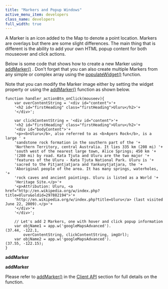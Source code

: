 ```yaml
---
title: "Markers and Popup Windows"
active_menu_item: developers
class_name: developers
full_width: true
---
```



A Marker is an icon added to the Map to denote a point location. Markers are overlays but there are some slight differences. The main thing that is different is the ability to add your own HTML popup content for both mouseover and click actions.

Below is some code that shows how to create a new Marker using [addMarker()](/developers/user-guide/scripting-apis/client-api/widget-object-functions/advanced-maps/addmarker) . Don't forget that you can also create multiple Markers from any simple or complex array using the [populateWidget()](/developers/user-guide/product-guide/advanced-important-widgets/google-v3-maps-widget/using-populatewidget) function.

Note that you can modify the Marker image either by setting the widget property or using the [addMarker()](/developers/user-guide/scripting-apis/client-api/widget-object-functions/advanced-maps/addmarker) function as shown below.

    function handler_actionBtn_onClick(mouseev){
        var overContentString = '<div id="content">'+
        '<h2 id="firstHeading" class="firstHeading">Uluru</h2>'+
        '</div>';
     
        var clickContentString = '<div id="content">'+
        '<h2 id="firstHeading" class="firstHeading">Uluru</h2>'+
        '<div id="bodyContent">'+
        '<p><b>Uluru</b>, also referred to as <b>Ayers Rock</b>, is a large ' +
        'sandstone rock formation in the southern part of the '+
        'Northern Territory, central Australia. It lies 335 km (208 mi) '+
        'south west of the nearest large town, Alice Springs; 450 km '+
        '(280 mi) by road. Kata Tjuta and Uluru are the two major '+
        'features of the Uluru - Kata Tjuta National Park. Uluru is '+
        'sacred to the Pitjantjatjara and Yankunytjatjara, the '+
        'Aboriginal people of the area. It has many springs, waterholes, '+
        'rock caves and ancient paintings. Uluru is listed as a World '+
        'Heritage Site.</p>'+
        '<p>Attribution: Uluru, <a href="http://en.wikipedia.org/w/index.php?title=Uluru&oldid=297882194">'+
        'http://en.wikipedia.org/w/index.php?title=Uluru</a> (last visited June 22, 2009).</p>'+
        '</div>'+
        '</div>';
     
        // Let's add 2 Markers, one with hover and click popup information
        var objName1 = app.w('googleMapsAdvanced').
    (37.44, -122.1, 
            overContentString, clickContentString, imgUrl);
        var objName2 = app.w('googleMapsAdvanced').
    (37.55, -122.15);
    }
   

**addMarker**

**addMarker**

Please refer to [addMarker()](/developers/user-guide/scripting-apis/client-api/widget-object-functions/advanced-maps/addmarker) in the [Client API](/developers/user-guide/scripting-apis/client-api/) section for full details on the function.

